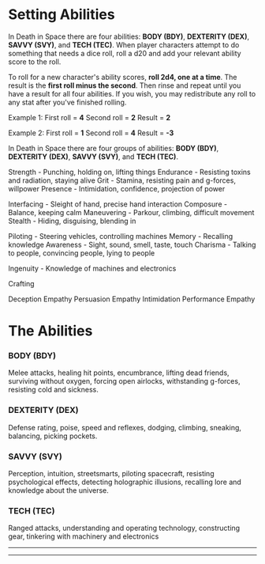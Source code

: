 
# Setting Abilities

In Death in Space there are four abilities: **BODY (BDY)**, **DEXTERITY (DEX)**, **SAVVY (SVY)**, and **TECH (TEC)**. When player characters attempt to do something that needs a dice roll, roll a d20 and add your relevant ability score to the roll. 

To roll for a new character's ability scores, **roll 2d4, one at a time**. The result is the **first roll minus the second**. Then rinse and repeat until you have a result for all four abilities. If you wish, you may redistribute any roll to any stat after you've finished rolling.

Example 1:
	First roll = **4**
	Second roll = **2**
	Result = **2**

Example 2:
	First roll = **1**
	Second roll = **4**
	Result = **-3**



In Death in Space there are four groups of abilities: **BODY (BDY)**, **DEXTERITY (DEX)**, **SAVVY (SVY)**, and **TECH (TEC)**. 


Strength - Punching, holding on, lifting things
Endurance - Resisting toxins and radiation, staying alive
Grit - Stamina, resisting pain and g-forces, willpower
Presence - Intimidation, confidence, projection of power


Interfacing - Sleight of hand, precise hand interaction
Composure - Balance, keeping calm
Maneuvering - Parkour, climbing, difficult movement
Stealth - Hiding, disguising, blending in


Piloting - Steering vehicles, controlling machines
Memory - Recalling knowledge
Awareness - Sight, sound, smell, taste, touch
Charisma - Talking to people, convincing people, lying to people


Ingenuity - Knowledge of machines and electronics

Crafting







Deception Empathy
Persuasion Empathy
Intimidation 
Performance Empathy







# The Abilities
### BODY (BDY)
Melee attacks, healing hit points, encumbrance, lifting dead friends, surviving without oxygen, forcing open airlocks, withstanding g-forces, resisting cold and sickness.

### DEXTERITY (DEX)
Defense rating, poise, speed and reflexes, dodging, climbing, sneaking, balancing, picking pockets.

### SAVVY (SVY)
Perception, intuition, streetsmarts, piloting spacecraft, resisting psychological effects, detecting holographic illusions, recalling lore and knowledge about the universe.

### TECH (TEC)
 Ranged attacks, understanding and operating technology, constructing gear, tinkering with machinery and electronics


---
---
